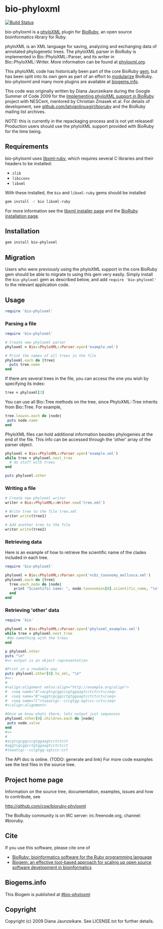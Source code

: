 # bio-phyloxml

[![Build Status](https://secure.travis-ci.org/csw/bioruby-phyloxml.png)](http://travis-ci.org/csw/bioruby-phyloxml)

bio-phyloxml is a [phyloXML](http://www.phyloxml.org/) plugin for
[BioRuby](http://bioruby.open-bio.org/), an open source bioinformatics
library for Ruby.

phyloXML is an XML language for saving, analyzing and exchanging data
of annotated phylogenetic trees. The phyloXML parser in BioRuby is
implemented in Bio::PhyloXML::Parser, and its writer in
Bio::PhyloXML::Writer.  More information can be found at
[phyloxml.org](http://www.phyloxml.org).

This phyloXML code has historically been part of the core BioRuby
[gem](https://github.com/bioruby/bioruby), but has been split into its
own gem as part of an effort to
[modularize](http://bioruby.open-bio.org/wiki/Plugins)
BioRuby. bio-phyloxml and many more plugins are available at
[biogems.info](http://www.biogems.info/).

This code was originally written by Diana Jaunzeikare during the
Google Summer of Code 2009 for the
[Implementing phyloXML support in BioRuby](http://informatics.nescent.org/wiki/Phyloinformatics_Summer_of_Code_2009#Implementing_phyloXML_support_in_BioRuby)
project with NESCent, mentored by Christian Zmasek et al. For details
of development, see
[github.com/latvianlinuxgirl/bioruby](https://github.com/latvianlinuxgirl/bioruby)
and the BioRuby mailing list archives.

*NOTE:* this is currently in the repackaging process and is not yet
 released! Production users should use the phyloXML support provided
 with BioRuby for the time being.

## Requirements

bio-phyloxml uses [libxml-ruby](http://xml4r.github.com/libxml-ruby/),
which requires several C libraries and their headers to be installed:
 * `zlib`
 * `libiconv`
 * `libxml`
 
With these installed, the `bio` and `libxml-ruby` gems should be installed

```sh
gem install -r bio libxml-ruby
```

For more information see the
[libxml installer page](http://libxml.rubyforge.org/install.xml) and
the [BioRuby installation page](http://bioruby.open-bio.org/wiki/Installation).


## Installation

```sh
gem install bio-phyloxml
```

## Migration

Users who were previously using the phyloXML support in the core
BioRuby gem should be able to migrate to using this gem very
easily. Simply install the `bio-phyloxml` gem as described below, and
add `require 'bio-phyloxml'` to the relevant application code.

## Usage

```ruby
require 'bio-phyloxml'
```

### Parsing a file

```ruby
require 'bio-phyloxml'

# Create new phyloxml parser
phyloxml = Bio::PhyloXML::Parser.open('example.xml')

# Print the names of all trees in the file
phyloxml.each do |tree|
  puts tree.name
end
```

If there are several trees in the file, you can access the one you wish by specifying its index:

```ruby
tree = phyloxml[3]
```
You can use all Bio::Tree methods on the tree, since PhyloXML::Tree inherits from Bio::Tree. For example, 

```ruby
tree.leaves.each do |node|
 puts node.name
end
```

PhyloXML files can hold additional information besides phylogenies at the end of the file. This info can be accessed through the 'other' array of the parser object.

```ruby
phyloxml = Bio::PhyloXML::Parser.open('example.xml')
while tree = phyloxml.next_tree
  # do stuff with trees
end 

puts phyloxml.other
```

### Writing a file

```ruby
# Create new phyloxml writer
writer = Bio::PhyloXML::Writer.new('tree.xml')

# Write tree to the file tree.xml
writer.write(tree1) 

# Add another tree to the file
writer.write(tree2)
```

### Retrieving data

Here is an example of how to retrieve the scientific name of the clades included in each tree.

```ruby
require 'bio-phyloxml'

phyloxml = Bio::PhyloXML::Parser.open('ncbi_taxonomy_mollusca.xml')
phyloxml.each do |tree|
  tree.each_node do |node|
    print "Scientific name: ", node.taxonomies[0].scientific_name, "\n"
  end
end
```

### Retrieving 'other' data

```ruby
require 'bio'

phyloxml = Bio::PhyloXML::Parser.open('phyloxml_examples.xml')
while tree = phyloxml.next_tree
 #do something with the trees
end

p phyloxml.other
puts "\n"
#=> output is an object representation

#Print in a readable way
puts phyloxml.other[0].to_xml, "\n"
#=>:
#
#<align:alignment xmlns:align="http://example.org/align">
#  <seq name="A">acgtcgcggcccgtggaagtcctctcct</seq>
#  <seq name="B">aggtcgcggcctgtggaagtcctctcct</seq>
#  <seq name="C">taaatcgc--cccgtgg-agtccc-cct</seq>
#</align:alignment>

#Once we know whats there, lets output just sequences
phyloxml.other[0].children.each do |node|
 puts node.value
end
#=>
#
#acgtcgcggcccgtggaagtcctctcct
#aggtcgcggcctgtggaagtcctctcct
#taaatcgc--cccgtgg-agtccc-cct
```

The API doc is online. (TODO: generate and link) For more code
examples see the test files in the source tree.

## Project home page

Information on the source tree, documentation, examples, issues and
how to contribute, see

  http://github.com/csw/bioruby-phyloxml

The BioRuby community is on IRC server: irc.freenode.org, channel: #bioruby.

## Cite

If you use this software, please cite one of
  
* [BioRuby: bioinformatics software for the Ruby programming language](http://dx.doi.org/10.1093/bioinformatics/btq475)
* [Biogem: an effective tool-based approach for scaling up open source software development in bioinformatics](http://dx.doi.org/10.1093/bioinformatics/bts080)

## Biogems.info

This Biogem is published at [#bio-phyloxml](http://biogems.info/index.html)

## Copyright

Copyright (c) 2009 Diana Jaunzeikare. See LICENSE.txt for further details.

